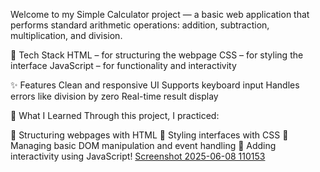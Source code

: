 Welcome to my Simple Calculator project — a basic web application that performs standard arithmetic operations: addition, subtraction, multiplication, and division.

🔧 Tech Stack
HTML – for structuring the webpage
CSS – for styling the interface
JavaScript – for functionality and interactivity

✨ Features
Clean and responsive UI
Supports keyboard input
Handles errors like division by zero
Real-time result display

🚀 What I Learned
Through this project, I practiced:

🔹 Structuring webpages with HTML
🔹 Styling interfaces with CSS
🔹 Managing basic DOM manipulation and event handling
🔹 Adding interactivity using JavaScript!
[Screenshot 2025-06-08 110153](https://github.com/user-attachments/assets/dc61968a-dd84-4c23-8e2a-2b86bcefda9d)
